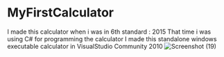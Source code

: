 # MyFirstCalculator
I made this calculator when i was in 6th standard : 2015
That time i was using C# for programming the calculator
I made this standalone windows executable calculator in VisualStudio Community 2010
![Screenshot (19)](https://user-images.githubusercontent.com/93869927/230490480-cc223806-4372-4206-a36f-3ddeab4786de.png)
